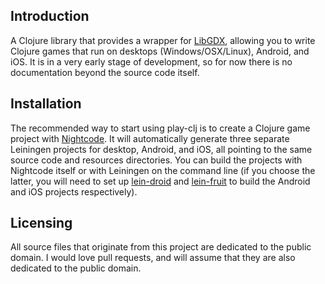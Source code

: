 ## Introduction

A Clojure library that provides a wrapper for [LibGDX](http://libgdx.badlogicgames.com/), allowing you to write Clojure games that run on desktops (Windows/OSX/Linux), Android, and iOS. It is in a very early stage of development, so for now there is no documentation beyond the source code itself.

## Installation

The recommended way to start using play-clj is to create a Clojure game project with [Nightcode](https://nightcode.info/). It will automatically generate three separate Leiningen projects for desktop, Android, and iOS, all pointing to the same source code and resources directories. You can build the projects with Nightcode itself or with Leiningen on the command line (if you choose the latter, you will need to set up [lein-droid](https://github.com/clojure-android/lein-droid) and [lein-fruit](https://github.com/oakes/lein-fruit) to build the Android and iOS projects respectively).

## Licensing

All source files that originate from this project are dedicated to the public domain. I would love pull requests, and will assume that they are also dedicated to the public domain.
